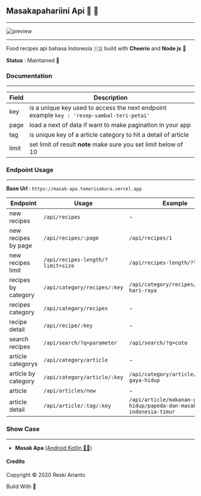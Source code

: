 ## Masakapahariini Api 🧙 🍳
---

![preview](https://github.com/tomorisakura/unofficial-masakapahariini-api/blob/main/asset/banner.png)

---

Food recipes api bahasa Indonesia 🇮🇩 build with __Cheerio__ and __Node js__ 🌸

**Status** : Maintained 🚀

### Documentation
---

| Field | Description |
| ------ | ----------- |
| key   | is a unique key used to access the next endpoint example  ```key : 'resep-sambal-teri-petai'``` |
| page | load a next of data if want to make pagination in your app |
| tag    | is unique key of a article category to hit a detail of article|
| limit    | set limit of result **note** make sure you set limit below of 10 |



### Endpoint Usage
---
**Base Url** : `https://masak-apa.tomorisakura.vercel.app`

| Endpoint | Usage | Example |
|----------|-------|---------|
| new recipes | `/api/recipes` | - |
| new recipes by page | `/api/recipes/:page` | `/api/recipes/1` |
| new recipes limit | `/api/recipes-length/?limit=size` | `/api/recipes-length/?limit=5` |
| recipes by category | `/api/category/recipes/:key` | `/api/category/recipes/masakan-hari-raya` |
| recipes category | `/api/category/recipes` | - |
| recipe detail | `/api/recipe/:key` | - |
| search recipes | `/api/search/?q=parameter` | `/api/search/?q=coto` |
| article categorys | `/api/category/article` | - |
| article by category | `/api/category/article/:key` | `/api/category/article/makanan-gaya-hidup` |
| article | `/api/articles/new` | - |
| article detail | `/api/article/:tag/:key` | `/api/article/makanan-gaya-hidup/papeda-dan-masakan-indonesia-timur` |

### Show Case
---

* __Masak Apa__ [(Android Kotlin 🧙‍♂️)](https://github.com/tomorisakura/masak-apa)

#### Credits
Copyright © 2020 Reski Arianto

Build With 💙
